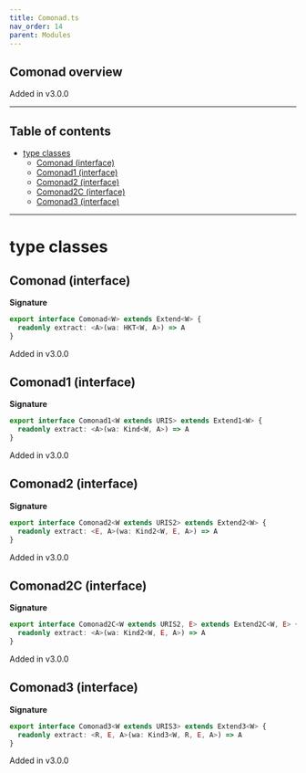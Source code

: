 ```yaml
---
title: Comonad.ts
nav_order: 14
parent: Modules
---
```


## Comonad overview

Added in v3.0.0

---

<h2 class="text-delta">Table of contents</h2>

- [type classes](#type-classes)
  - [Comonad (interface)](#comonad-interface)
  - [Comonad1 (interface)](#comonad1-interface)
  - [Comonad2 (interface)](#comonad2-interface)
  - [Comonad2C (interface)](#comonad2c-interface)
  - [Comonad3 (interface)](#comonad3-interface)

---

# type classes

## Comonad (interface)

**Signature**

```ts
export interface Comonad<W> extends Extend<W> {
  readonly extract: <A>(wa: HKT<W, A>) => A
}
```

Added in v3.0.0

## Comonad1 (interface)

**Signature**

```ts
export interface Comonad1<W extends URIS> extends Extend1<W> {
  readonly extract: <A>(wa: Kind<W, A>) => A
}
```

Added in v3.0.0

## Comonad2 (interface)

**Signature**

```ts
export interface Comonad2<W extends URIS2> extends Extend2<W> {
  readonly extract: <E, A>(wa: Kind2<W, E, A>) => A
}
```

Added in v3.0.0

## Comonad2C (interface)

**Signature**

```ts
export interface Comonad2C<W extends URIS2, E> extends Extend2C<W, E> {
  readonly extract: <A>(wa: Kind2<W, E, A>) => A
}
```

Added in v3.0.0

## Comonad3 (interface)

**Signature**

```ts
export interface Comonad3<W extends URIS3> extends Extend3<W> {
  readonly extract: <R, E, A>(wa: Kind3<W, R, E, A>) => A
}
```

Added in v3.0.0
